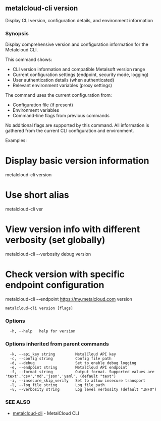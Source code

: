 ## metalcloud-cli version

Display CLI version, configuration details, and environment information

### Synopsis

Display comprehensive version and configuration information for the Metalcloud CLI.

This command shows:
- CLI version information and compatible Metalsoft version range
- Current configuration settings (endpoint, security mode, logging)
- User authentication details (when authenticated)
- Relevant environment variables (proxy settings)

The command uses the current configuration from:
- Configuration file (if present)
- Environment variables
- Command-line flags from previous commands

No additional flags are supported by this command. All information is gathered
from the current CLI configuration and environment.

Examples:
  # Display basic version information
  metalcloud-cli version

  # Use short alias
  metalcloud-cli ver

  # View version info with different verbosity (set globally)
  metalcloud-cli --verbosity debug version

  # Check version with specific endpoint configuration
  metalcloud-cli --endpoint https://my.metalcloud.com version

```
metalcloud-cli version [flags]
```

### Options

```
  -h, --help   help for version
```

### Options inherited from parent commands

```
  -k, --api_key string         MetalCloud API key
  -c, --config string          Config file path
  -d, --debug                  Set to enable debug logging
  -e, --endpoint string        MetalCloud API endpoint
  -f, --format string          Output format. Supported values are 'text','csv','md','json','yaml'. (default "text")
  -i, --insecure_skip_verify   Set to allow insecure transport
  -l, --log_file string        Log file path
  -v, --verbosity string       Log level verbosity (default "INFO")
```

### SEE ALSO

* [metalcloud-cli](metalcloud-cli.md)	 - MetalCloud CLI

